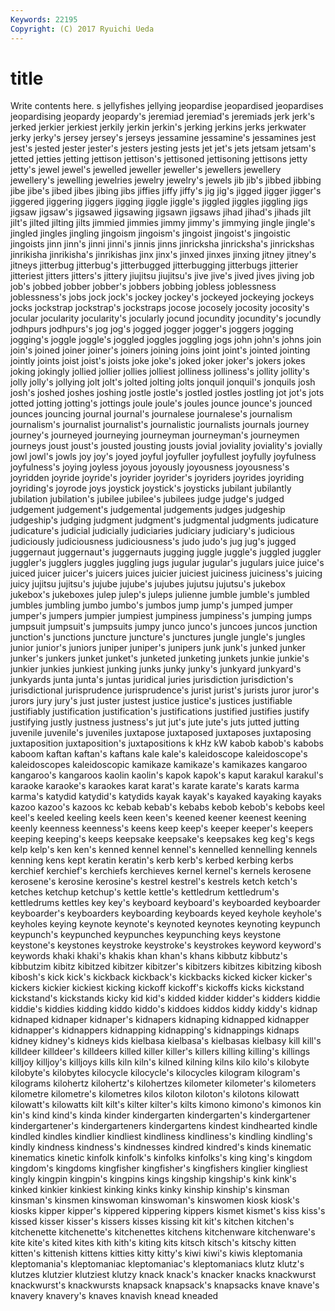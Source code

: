 ```yaml
---
Keywords: 22195 
Copyright: (C) 2017 Ryuichi Ueda
---
```


# title

Write contents here.
s jellyfishes
jellying jeopardise jeopardised jeopardises jeopardising jeopardy jeopardy's jeremiad jeremiad's jeremiads
jerk jerk's jerked jerkier jerkiest jerkily jerkin jerkin's jerking jerkins
jerks jerkwater jerky jerky's jersey jersey's jerseys jessamine jessamine's jessamines
jest jest's jested jester jester's jesters jesting jests jet jet's
jets jetsam jetsam's jetted jetties jetting jettison jettison's jettisoned jettisoning
jettisons jetty jetty's jewel jewel's jewelled jeweller jeweller's jewellers jewellery
jewellery's jewelling jewelries jewelry jewelry's jewels jib jib's jibbed jibbing
jibe jibe's jibed jibes jibing jibs jiffies jiffy jiffy's jig
jig's jigged jigger jigger's jiggered jiggering jiggers jigging jiggle jiggle's
jiggled jiggles jiggling jigs jigsaw jigsaw's jigsawed jigsawing jigsawn jigsaws
jihad jihad's jihads jilt jilt's jilted jilting jilts jimmied jimmies
jimmy jimmy's jimmying jingle jingle's jingled jingles jingling jingoism jingoism's
jingoist jingoist's jingoistic jingoists jinn jinn's jinni jinni's jinnis jinns
jinricksha jinricksha's jinrickshas jinrikisha jinrikisha's jinrikishas jinx jinx's jinxed jinxes
jinxing jitney jitney's jitneys jitterbug jitterbug's jitterbugged jitterbugging jitterbugs jitterier
jitteriest jitters jitters's jittery jiujitsu jiujitsu's jive jive's jived jives
jiving job job's jobbed jobber jobber's jobbers jobbing jobless joblessness
joblessness's jobs jock jock's jockey jockey's jockeyed jockeying jockeys jocks
jockstrap jockstrap's jockstraps jocose jocosely jocosity jocosity's jocular jocularity jocularity's
jocularly jocund jocundity jocundity's jocundly jodhpurs jodhpurs's jog jog's jogged
jogger jogger's joggers jogging jogging's joggle joggle's joggled joggles joggling
jogs john john's johns join join's joined joiner joiner's joiners
joining joins joint joint's jointed jointing jointly joints joist joist's
joists joke joke's joked joker joker's jokers jokes joking jokingly
jollied jollier jollies jolliest jolliness jolliness's jollity jollity's jolly jolly's
jollying jolt jolt's jolted jolting jolts jonquil jonquil's jonquils josh
josh's joshed joshes joshing jostle jostle's jostled jostles jostling jot
jot's jots jotted jotting jotting's jottings joule joule's joules jounce
jounce's jounced jounces jouncing journal journal's journalese journalese's journalism journalism's
journalist journalist's journalistic journalists journals journey journey's journeyed journeying journeyman
journeyman's journeymen journeys joust joust's jousted jousting jousts jovial joviality
joviality's jovially jowl jowl's jowls joy joy's joyed joyful joyfuller
joyfullest joyfully joyfulness joyfulness's joying joyless joyous joyously joyousness joyousness's
joyridden joyride joyride's joyrider joyrider's joyriders joyrides joyriding joyriding's joyrode
joys joystick joystick's joysticks jubilant jubilantly jubilation jubilation's jubilee jubilee's
jubilees judge judge's judged judgement judgement's judgemental judgements judges judgeship
judgeship's judging judgment judgment's judgmental judgments judicature judicature's judicial judicially
judiciaries judiciary judiciary's judicious judiciously judiciousness judiciousness's judo judo's jug
jug's jugged juggernaut juggernaut's juggernauts jugging juggle juggle's juggled juggler
juggler's jugglers juggles juggling jugs jugular jugular's jugulars juice juice's
juiced juicer juicer's juicers juices juicier juiciest juiciness juiciness's juicing
juicy jujitsu jujitsu's jujube jujube's jujubes jujutsu jujutsu's jukebox jukebox's
jukeboxes julep julep's juleps julienne jumble jumble's jumbled jumbles jumbling
jumbo jumbo's jumbos jump jump's jumped jumper jumper's jumpers jumpier
jumpiest jumpiness jumpiness's jumping jumps jumpsuit jumpsuit's jumpsuits jumpy junco
junco's juncoes juncos junction junction's junctions juncture juncture's junctures jungle
jungle's jungles junior junior's juniors juniper juniper's junipers junk junk's
junked junker junker's junkers junket junket's junketed junketing junkets junkie
junkie's junkier junkies junkiest junking junks junky junky's junkyard junkyard's
junkyards junta junta's juntas juridical juries jurisdiction jurisdiction's jurisdictional jurisprudence
jurisprudence's jurist jurist's jurists juror juror's jurors jury jury's just
juster justest justice justice's justices justifiable justifiably justification justification's justifications
justified justifies justify justifying justly justness justness's jut jut's jute
jute's juts jutted jutting juvenile juvenile's juveniles juxtapose juxtaposed juxtaposes
juxtaposing juxtaposition juxtaposition's juxtapositions k kHz kW kabob kabob's kabobs
kaboom kaftan kaftan's kaftans kale kale's kaleidoscope kaleidoscope's kaleidoscopes kaleidoscopic
kamikaze kamikaze's kamikazes kangaroo kangaroo's kangaroos kaolin kaolin's kapok kapok's
kaput karakul karakul's karaoke karaoke's karaokes karat karat's karate karate's
karats karma karma's katydid katydid's katydids kayak kayak's kayaked kayaking
kayaks kazoo kazoo's kazoos kc kebab kebab's kebabs kebob kebob's
kebobs keel keel's keeled keeling keels keen keen's keened keener
keenest keening keenly keenness keenness's keens keep keep's keeper keeper's
keepers keeping keeping's keeps keepsake keepsake's keepsakes keg keg's kegs
kelp kelp's ken ken's kenned kennel kennel's kennelled kennelling kennels
kenning kens kept keratin keratin's kerb kerb's kerbed kerbing kerbs
kerchief kerchief's kerchiefs kerchieves kernel kernel's kernels kerosene kerosene's kerosine
kerosine's kestrel kestrel's kestrels ketch ketch's ketches ketchup ketchup's kettle
kettle's kettledrum kettledrum's kettledrums kettles key key's keyboard keyboard's keyboarded
keyboarder keyboarder's keyboarders keyboarding keyboards keyed keyhole keyhole's keyholes keying
keynote keynote's keynoted keynotes keynoting keypunch keypunch's keypunched keypunches keypunching
keys keystone keystone's keystones keystroke keystroke's keystrokes keyword keyword's keywords
khaki khaki's khakis khan khan's khans kibbutz kibbutz's kibbutzim kibitz
kibitzed kibitzer kibitzer's kibitzers kibitzes kibitzing kibosh kibosh's kick kick's
kickback kickback's kickbacks kicked kicker kicker's kickers kickier kickiest kicking
kickoff kickoff's kickoffs kicks kickstand kickstand's kickstands kicky kid kid's
kidded kidder kidder's kidders kiddie kiddie's kiddies kidding kiddo kiddo's
kiddoes kiddos kiddy kiddy's kidnap kidnaped kidnaper kidnaper's kidnapers kidnaping
kidnapped kidnapper kidnapper's kidnappers kidnapping kidnapping's kidnappings kidnaps kidney kidney's
kidneys kids kielbasa kielbasa's kielbasas kielbasy kill kill's killdeer killdeer's
killdeers killed killer killer's killers killing killing's killings killjoy killjoy's
killjoys kills kiln kiln's kilned kilning kilns kilo kilo's kilobyte
kilobyte's kilobytes kilocycle kilocycle's kilocycles kilogram kilogram's kilograms kilohertz kilohertz's
kilohertzes kilometer kilometer's kilometers kilometre kilometre's kilometres kilos kiloton kiloton's
kilotons kilowatt kilowatt's kilowatts kilt kilt's kilter kilter's kilts kimono
kimono's kimonos kin kin's kind kind's kinda kinder kindergarten kindergarten's
kindergartener kindergartener's kindergarteners kindergartens kindest kindhearted kindle kindled kindles kindlier
kindliest kindliness kindliness's kindling kindling's kindly kindness kindness's kindnesses kindred
kindred's kinds kinematic kinematics kinetic kinfolk kinfolk's kinfolks kinfolks's king
king's kingdom kingdom's kingdoms kingfisher kingfisher's kingfishers kinglier kingliest kingly
kingpin kingpin's kingpins kings kingship kingship's kink kink's kinked kinkier
kinkiest kinking kinks kinky kinship kinship's kinsman kinsman's kinsmen kinswoman
kinswoman's kinswomen kiosk kiosk's kiosks kipper kipper's kippered kippering kippers
kismet kismet's kiss kiss's kissed kisser kisser's kissers kisses kissing
kit kit's kitchen kitchen's kitchenette kitchenette's kitchenettes kitchens kitchenware kitchenware's
kite kite's kited kites kith kith's kiting kits kitsch kitsch's
kitschy kitten kitten's kittenish kittens kitties kitty kitty's kiwi kiwi's
kiwis kleptomania kleptomania's kleptomaniac kleptomaniac's kleptomaniacs klutz klutz's klutzes klutzier
klutziest klutzy knack knack's knacker knacks knackwurst knackwurst's knackwursts knapsack
knapsack's knapsacks knave knave's knavery knavery's knaves knavish knead kneaded
